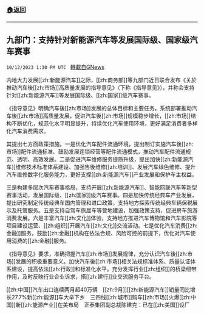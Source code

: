 ###  [:house:返回](README.md)
---


## 九部门：支持针对新能源汽车等发展国际级、国家级汽车赛事
`10/12/2023 1:30 PM UTC ` [轉載自GNews](https://gnews.org/articles/1825632)

内地大力发展[[zh:新能源汽车]]之际，[[zh:商务部]]等九部门近日联合发布《关於推动汽车後[[zh:市场]]高质量发展的指导意见》（下称《指导意见》），并称会支持针对[[zh:新能源汽车]]等发展国际级、[[zh:国家]]级汽车赛事。

《指导意见》明确汽车後[[zh:市场]]发展的总体目标和主要任务，系统部署推动汽车後[[zh:市场]]高质量发展，促进汽车後[[zh:市场]]规模稳步增长，[[zh:市场]]结构不断优化，规范化水平明显提升，持续优化汽车使用环境，更好满足消费者多样化汽车消费需求。

其提出七方面政策措施。一是优化汽车配件流通环境，提出制订实施汽车後[[zh:市场]]配件流通标准、鼓励发展连锁经营等配件流通模式，推动汽车配件流通规范、透明、高效发展。二是促进汽车维修服务提质升级，提出加快[[zh:新能源汽车]]维修技术标准体系建设、加强售後维修[[zh:培训]]、发展汽车绿色维修、提升汽车维修数字化服务能力，更好支撑[[zh:新能源汽车]]产业发展和保护车主权益。

三是构建多层次汽车赛事格局，支持开展[[zh:新能源汽车]]、智能网联汽车等新型赛事活动，发展国际级、[[zh:国家]]级汽车赛事。四是加快传统经典车产业发展，提出研究制定传统经典车国内管理和进口政策，支持地方探索传统经典车辆保税展示及托管服务。五是支持自驾车旅居车等营地建设，加强政策支持，促进房车旅游消费发展。六是丰富汽车[[zh:文化]]体验，支持地方推进汽车博物馆和汽车影院等项目建设运营、[[zh:组织]]开展汽车[[zh:文化]]交流活动。七是优化汽车消费[[zh:金融]]服务，鼓励[[zh:金融]]机构在依法合规、风险可控的前提下，优化对汽车使用消费的[[zh:金融]]服务。

《指导意见》要求，准确把握汽车[[zh:市场]]发展规律，充分认识汽车後[[zh:市场]]发展的积极重要意义。加快汽车後[[zh:市场]]相关法规标准体系、质量认证体系建设，提高依法[[zh:行政]]和标准化水平。充分发挥行业[[zh:组织]]的桥梁纽带作用，及时反映行业企业诉求，搭[[zh:建行]]业交流服务平台。

[[zh:中国]]汽车出口连续两月超40万辆　[[zh:9月]][[zh:新能源汽车]]销量同比增长27.7%新[[zh:能源]]车大举下乡　三四线[[zh:城市]]购车[[zh:市场]]火爆[[zh:中国]]新[[zh:能源产业]]在美布局　正泰集团副总裁陈建克：已在[[zh:美国]]设厂
